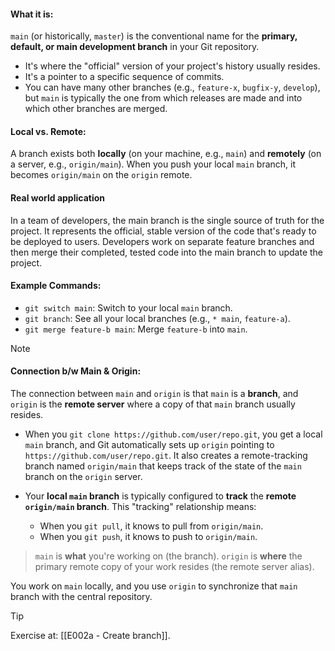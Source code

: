 #### **What it is:** 

`main` (or historically, `master`) is the conventional name for the **primary, default, or main development branch** in your Git repository.

- It's where the "official" version of your project's history usually resides.
- It's a pointer to a specific sequence of commits.
- You can have many other branches (e.g., `feature-x`, `bugfix-y`, `develop`), but `main` is typically the one from which releases are made and into which other branches are merged.

#### **Local vs. Remote:** 

A branch exists both **locally** (on your machine, e.g., `main`) and **remotely** (on a server, e.g., `origin/main`). When you push your local `main` branch, it becomes `origin/main` on the `origin` remote.

#### **Real world application**

In a team of developers, the main branch is the single source of truth for the project. It represents the official, stable version of the code that's ready to be deployed to users. Developers work on separate feature branches and then merge their completed, tested code into the main branch to update the project.
#### **Example Commands:**

- `git switch main`: Switch to your local `main` branch.
- `git branch`: See all your local branches (e.g., `* main`, `feature-a`).
- `git merge feature-b main`: Merge `feature-b` into `main`.

> [!NOTE]
> #### Connection b/w Main & Origin:
> The connection between `main` and `origin` is that `main` is a **branch**, and `origin` is the **remote server** where a copy of that `main` branch usually resides.
> 
> - When you `git clone https://github.com/user/repo.git`, you get a local `main` branch, and Git automatically sets up `origin` pointing to `https://github.com/user/repo.git`. It also creates a remote-tracking branch named `origin/main` that keeps track of the state of the `main` branch on the `origin` server.
> 
> - Your **local `main` branch** is typically configured to **track** the **remote `origin/main` branch**. This "tracking" relationship means:
>     - When you `git pull`, it knows to pull from `origin/main`.
>     - When you `git push`, it knows to push to `origin/main`.
> 
> 
> > `main` is **what** you're working on (the branch).
> > `origin` is **where** the primary remote copy of your work resides (the remote server alias).
> > 
> You work on `main` locally, and you use `origin` to synchronize that `main` branch with the central repository.

> [!tip]
> Exercise at: [[E002a - Create branch]].